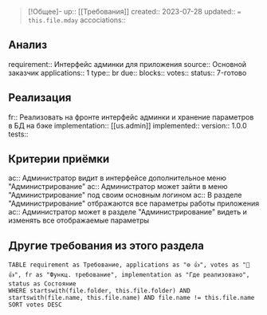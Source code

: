 > [!Общее]-
up:: [[Требования]]
created:: 2023-07-28
updated:: `= this.file.mday`
accociations:: 
## Анализ
requirement:: Интерфейс админки для приложения
source:: Основной заказчик
applications:: 1
type:: br
due:: 
blocks:: 
votes:: 
status:: 7-готово
## Реализация
fr:: Реализовать на фронте интерфейс админки и хранение параметров в БД на бэке
implementation:: [[us.admin]]
implemented:: 
version:: 1.0.0
tests:: 
## Критерии приёмки
ac:: Администратор видит в интерфейсе дополнительное меню "Администрирование"
ac:: Администратор может зайти в меню "Администрирование" под своим основным логином
ac:: В разделе "Администрирование" отбражаются все параметры работы приложения
ac:: Администратор может в разделе "Администрирование" видеть и изменять все отображаемые параметры
## Другие требования из этого раздела
```dataview
TABLE requirement as Требование, applications as "⚙ 👍", votes as "👤 👍", fr as "Функц. требование", implementation as "Где реализовано", status as Состояние
WHERE startswith(file.folder, this.file.folder) AND startswith(file.name, this.file.name) AND file.name != this.file.name
SORT votes DESC
```
